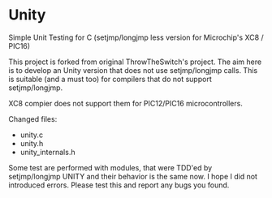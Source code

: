 Unity
=====

Simple Unit Testing for C (setjmp/longjmp less version for Microchip's XC8 / PIC16)

This project is forked from original ThrowTheSwitch's project.
The aim here is to develop an Unity version that does not use setjmp/longjmp calls.
This is suitable (and a must too) for compilers that do not support setjmp/longjmp.

XC8 compier does not support them for PIC12/PIC16 microcontrollers.

Changed files:
* unity.c
* unity.h
* unity_internals.h

Some test are performed with modules, that were TDD'ed by setjmp/longjmp UNITY and their behavior
is the same now. I hope I did not introduced errors. Please test this and report any bugs you found.
